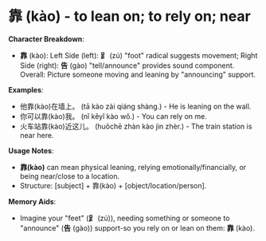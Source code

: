 # **靠 (kào) - to lean on; to rely on; near**

**Character Breakdown**:  
- **靠** (kào): Left Side (left): **⻊** (zú) "foot" radical suggests movement; Right Side (right): **告** (gào) "tell/announce" provides sound component.  
Overall: Picture someone moving and leaning by "announcing" support.

**Examples**:  
- 他靠(kào)在墙上。 (tā kào zài qiáng shàng.) - He is leaning on the wall.  
- 你可以靠(kào)我。 (nǐ kěyǐ kào wǒ.) - You can rely on me.  
- 火车站靠(kào)近这儿。 (huǒchē zhàn kào jìn zhèr.) - The train station is near here.

**Usage Notes**:  
- **靠(kào)** can mean physical leaning, relying emotionally/financially, or being near/close to a location.  
- Structure: [subject] + 靠(kào) + [object/location/person].

**Memory Aids**:  
- Imagine your "feet" (**⻊** (zú)), needing something or someone to "announce" (**告** (gào)) support-so you rely on or lean on them: **靠** (kào).